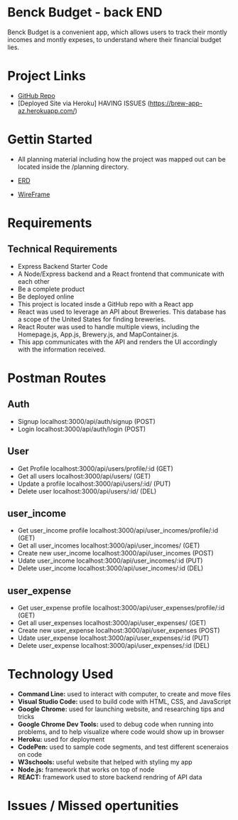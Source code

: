 # Benck Budget - back END 

Benck Budget is a convenient app, which allows users to track their montly incomes and montly expeses, to understand where their financial budget lies. 

# Project Links

- [GitHub Repo](https://github.com/abenck17/ab_budget-express-api-backend)
- [Deployed Site via Heroku] HAVING ISSUES (https://brew-app-az.herokuapp.com/)


# Gettin Started 

- All planning material including how the project was mapped out can be located inside the /planning directory.

- [ERD](AB_Budget_ERD.jpg)
- [WireFrame](BenckBudgetWireframe.pdf)

# Requirements

## Technical Requirements


- Express Backend Starter Code
- A Node/Express backend and a React frontend that communicate with each other
- Be a complete product
- Be deployed online
- This project is located insde a GitHub repo with a React app
- React was used to leverage an API about Breweries. This database has a scope of the United States for finding breweries.
- React Router was used to handle multiple views, including the Homepage.js, App.js, Brewery.js, and MapContainer.js.
- This app communicates with the API and renders the UI accordingly with the information received.

# Postman Routes

## Auth
 - Signup localhost:3000/api/auth/signup (POST)
 - Login localhost:3000/api/auth/login (POST)
 
 ## User 
 - Get Profile localhost:3000/api/users/profile/:id (GET)
 - Get all users localhost:3000/api/users/ (GET)
 - Update a profile localhost:3000/api/users/:id/ (PUT)
 - Delete user localhost:3000/api/users/:id/ (DEL)
 
 ## user_income 
 - Get user_income profile localhost:3000/api/user_incomes/profile/:id (GET)
 - Get all user_incomes localhost:3000/api/user_incomes/ (GET)
 - Create new user_income localhost:3000/api/user_incomes (POST)
 - Udate user_income localhost:3000/api/user_incomes/:id (PUT)
 - Delete user_income localhost:3000/api/user_incomes/:id (DEL)
 
  ## user_expense
 - Get user_expense profile localhost:3000/api/user_expenses/profile/:id (GET)
 - Get all user_expenses localhost:3000/api/user_expenses/ (GET)
 - Create new user_expense localhost:3000/api/user_expenses (POST)
 - Udate user_expense localhost:3000/api/user_expenses/:id (PUT)
 - Delete user_expense localhost:3000/api/user_expenses/:id (DEL)


# Technology Used

- **Command Line:** used to interact with computer, to create and move files 
- **Visual Studio Code:** used to build code with HTML, CSS, and JavaScript
- **Google Chrome:** used for launching website, and researching tips and tricks 
- **Google Chrome Dev Tools:** used to debug code when running into problems, and to help visualize where code would show up in browser
- **Heroku:** used for deployment
- **CodePen:** used to sample code segments, and test different sceneraios on code
- **W3schools:** useful website that helped with styling my app
- **Node.js:** framework that works on top of node
- **REACT:** framework used to store backend rendring of API data

# Issues / Missed opertunities
